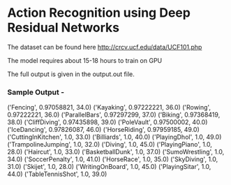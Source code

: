 # Action Recognition using Deep Residual Networks

The dataset can be found here http://crcv.ucf.edu/data/UCF101.php

The model requires about 15-18 hours to train on GPU 

The full output is given in the  output.out file. 

### Sample Output - 

('Fencing', 0.97058821, 34.0)
('Kayaking', 0.97222221, 36.0)
('Rowing', 0.97222221, 36.0)
('ParallelBars', 0.97297299, 37.0)
('Biking', 0.97368419, 38.0)
('CliffDiving', 0.97435898, 39.0)
('PoleVault', 0.97500002, 40.0)
('IceDancing', 0.97826087, 46.0)
('HorseRiding', 0.97959185, 49.0)
('CuttingInKitchen', 1.0, 33.0)
('Billiards', 1.0, 40.0)
('PlayingDhol', 1.0, 49.0)
('TrampolineJumping', 1.0, 32.0)
('Diving', 1.0, 45.0)
('PlayingPiano', 1.0, 28.0)
('Haircut', 1.0, 33.0)
('BasketballDunk', 1.0, 37.0)
('SumoWrestling', 1.0, 34.0)
('SoccerPenalty', 1.0, 41.0)
('HorseRace', 1.0, 35.0)
('SkyDiving', 1.0, 31.0)
('Skijet', 1.0, 28.0)
('WritingOnBoard', 1.0, 45.0)
('PlayingSitar', 1.0, 44.0)
('TableTennisShot', 1.0, 39.0)
